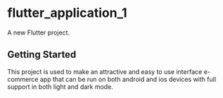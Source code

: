 # flutter_application_1

A new Flutter project.

## Getting Started
This project is used to make an attractive and  easy to use interface e-commerce app that can  be run on both android and ios devices with full support in both light and dark mode.
